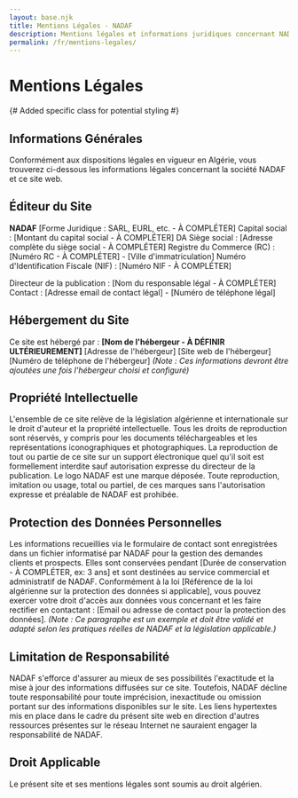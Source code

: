 ```yaml
---
layout: base.njk
title: Mentions Légales - NADAF
description: Mentions légales et informations juridiques concernant NADAF et son site web.
permalink: /fr/mentions-legales/
---
```


<div class="page-header">
  <div class="container">
    <h1>Mentions Légales</h1>
  </div>
</div>

<div class="container page-content legal-content"> {# Added specific class for potential styling #}

  ## Informations Générales

  Conformément aux dispositions légales en vigueur en Algérie, vous trouverez ci-dessous les informations légales concernant la société NADAF et ce site web.

  ## Éditeur du Site

  **NADAF**
  [Forme Juridique : SARL, EURL, etc. - À COMPLÉTER]
  Capital social : [Montant du capital social - À COMPLÉTER] DA
  Siège social : [Adresse complète du siège social - À COMPLÉTER]
  Registre du Commerce (RC) : [Numéro RC - À COMPLÉTER] - [Ville d'immatriculation]
  Numéro d'Identification Fiscale (NIF) : [Numéro NIF - À COMPLÉTER]

  Directeur de la publication : [Nom du responsable légal - À COMPLÉTER]
  Contact : [Adresse email de contact légal] - [Numéro de téléphone légal]

  ## Hébergement du Site

  Ce site est hébergé par :
  **[Nom de l'hébergeur - À DÉFINIR ULTÉRIEUREMENT]**
  [Adresse de l'hébergeur]
  [Site web de l'hébergeur]
  [Numéro de téléphone de l'hébergeur]
  *(Note : Ces informations devront être ajoutées une fois l'hébergeur choisi et configuré)*

  ## Propriété Intellectuelle

  L'ensemble de ce site relève de la législation algérienne et internationale sur le droit d'auteur et la propriété intellectuelle. Tous les droits de reproduction sont réservés, y compris pour les documents téléchargeables et les représentations iconographiques et photographiques.
  La reproduction de tout ou partie de ce site sur un support électronique quel qu'il soit est formellement interdite sauf autorisation expresse du directeur de la publication.
  Le logo NADAF est une marque déposée. Toute reproduction, imitation ou usage, total ou partiel, de ces marques sans l'autorisation expresse et préalable de NADAF est prohibée.

  ## Protection des Données Personnelles

  Les informations recueillies via le formulaire de contact sont enregistrées dans un fichier informatisé par NADAF pour la gestion des demandes clients et prospects.
  Elles sont conservées pendant [Durée de conservation - À COMPLÉTER, ex: 3 ans] et sont destinées au service commercial et administratif de NADAF.
  Conformément à la loi [Référence de la loi algérienne sur la protection des données si applicable], vous pouvez exercer votre droit d'accès aux données vous concernant et les faire rectifier en contactant : [Email ou adresse de contact pour la protection des données].
  *(Note : Ce paragraphe est un exemple et doit être validé et adapté selon les pratiques réelles de NADAF et la législation applicable.)*

  ## Limitation de Responsabilité

  NADAF s'efforce d'assurer au mieux de ses possibilités l'exactitude et la mise à jour des informations diffusées sur ce site. Toutefois, NADAF décline toute responsabilité pour toute imprécision, inexactitude ou omission portant sur des informations disponibles sur le site.
  Les liens hypertextes mis en place dans le cadre du présent site web en direction d'autres ressources présentes sur le réseau Internet ne sauraient engager la responsabilité de NADAF.

  ## Droit Applicable

  Le présent site et ses mentions légales sont soumis au droit algérien.

</div>
